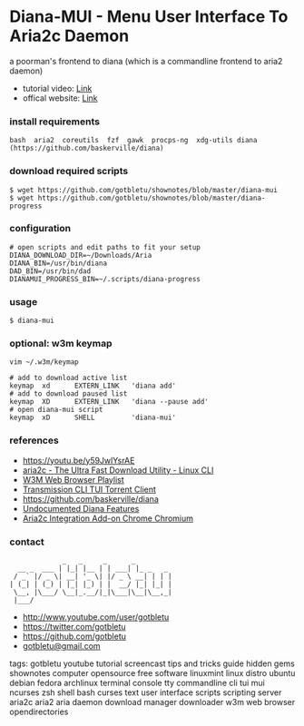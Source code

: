 # Diana-MUI - Menu User Interface To Aria2c Daemon
a poorman's frontend to diana (which is a commandline frontend to aria2 daemon)

* tutorial video: [Link](https://youtu.be/y59JwlYsrAE)
* offical website: [Link](https://www.youtube.com/user/gotbletu)

### install requirements
    bash  aria2  coreutils  fzf  gawk  procps-ng  xdg-utils diana (https://github.com/baskerville/diana)

### download required scripts
    $ wget https://github.com/gotbletu/shownotes/blob/master/diana-mui
    $ wget https://github.com/gotbletu/shownotes/blob/master/diana-progress

### configuration
    # open scripts and edit paths to fit your setup
    DIANA_DOWNLOAD_DIR=~/Downloads/Aria
    DIANA_BIN=/usr/bin/diana
    DAD_BIN=/usr/bin/dad
    DIANAMUI_PROGRESS_BIN=~/.scripts/diana-progress
    
### usage
    $ diana-mui

### optional: w3m keymap
    vim ~/.w3m/keymap
    
    # add to download active list
    keymap  xd      EXTERN_LINK   'diana add'
    # add to download paused list
    keymap  XD      EXTERN_LINK   'diana --pause add'
    # open diana-mui script
    keymap  xD      SHELL         'diana-mui'

### references
- https://youtu.be/y59JwlYsrAE
- [aria2c - The Ultra Fast Download Utility - Linux CLI](https://www.youtube.com/watch?v=ZMiyeNxcBSY)
- [W3M Web Browser Playlist](https://www.youtube.com/playlist?list=PLqv94xWU9zZ35Yv0s6zMID5JoS8qu19Kh)
- [Transmission CLI TUI Torrent Client](https://www.youtube.com/playlist?list=PLqv94xWU9zZ05Dbc551z14Eerj2xPWyVt)
- https://github.com/baskerville/diana
- [Undocumented Diana Features](https://github.com/baskerville/diana/blob/87c5b1b57425585b4c0f543edcf7e9038cf793c5/diana#L427-L429)
- [Aria2c Integration Add-on Chrome Chromium](https://chrome.google.com/webstore/detail/aria2c-integration/edcakfpjaobkpdfpicldlccdffkhpbfk)

### contact

                 _   _     _      _         
      __ _  ___ | |_| |__ | | ___| |_ _   _ 
     / _` |/ _ \| __| '_ \| |/ _ \ __| | | |
    | (_| | (_) | |_| |_) | |  __/ |_| |_| |
     \__, |\___/ \__|_.__/|_|\___|\__|\__,_|
     |___/                                  

- http://www.youtube.com/user/gotbletu
- https://twitter.com/gotbletu
- https://github.com/gotbletu
- gotbletu@gmail.com


tags: gotbletu youtube tutorial screencast tips and tricks guide hidden gems shownotes computer opensource free software linuxmint linux distro ubuntu debian fedora archlinux terminal console tty commandline cli tui mui ncurses zsh shell bash curses text user interface scripts scripting server aria2c aria2 aria daemon download manager downloader w3m web browser opendirectories
